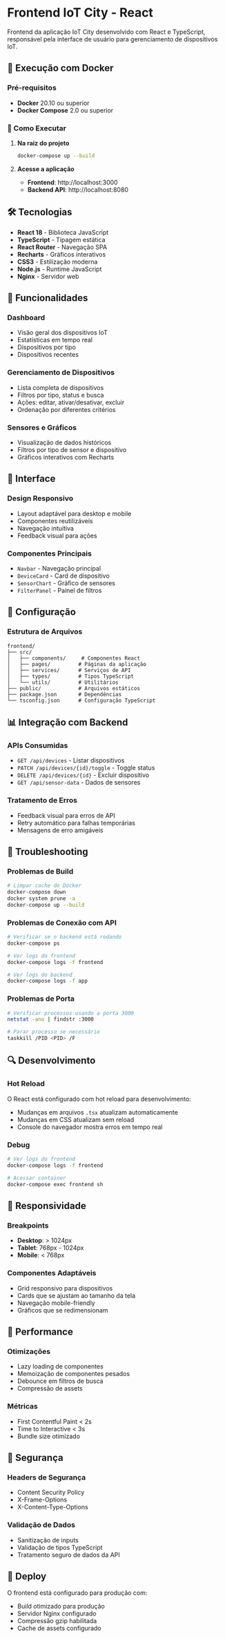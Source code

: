 # Frontend IoT City - React

Frontend da aplicação IoT City desenvolvido com React e TypeScript, responsável pela interface de usuário para gerenciamento de dispositivos IoT.

## 🐳 Execução com Docker

### Pré-requisitos
- **Docker** 20.10 ou superior
- **Docker Compose** 2.0 ou superior

### 🚀 Como Executar

1. **Na raiz do projeto**
   ```bash
   docker-compose up --build
   ```

2. **Acesse a aplicação**
   - **Frontend**: http://localhost:3000
   - **Backend API**: http://localhost:8080

## 🛠️ Tecnologias

- **React 18** - Biblioteca JavaScript
- **TypeScript** - Tipagem estática
- **React Router** - Navegação SPA
- **Recharts** - Gráficos interativos
- **CSS3** - Estilização moderna
- **Node.js** - Runtime JavaScript
- **Nginx** - Servidor web

## 📱 Funcionalidades

### Dashboard
- Visão geral dos dispositivos IoT
- Estatísticas em tempo real
- Dispositivos por tipo
- Dispositivos recentes

### Gerenciamento de Dispositivos
- Lista completa de dispositivos
- Filtros por tipo, status e busca
- Ações: editar, ativar/desativar, excluir
- Ordenação por diferentes critérios

### Sensores e Gráficos
- Visualização de dados históricos
- Filtros por tipo de sensor e dispositivo
- Gráficos interativos com Recharts

## 🎨 Interface

### Design Responsivo
- Layout adaptável para desktop e mobile
- Componentes reutilizáveis
- Navegação intuitiva
- Feedback visual para ações

### Componentes Principais
- `Navbar` - Navegação principal
- `DeviceCard` - Card de dispositivo
- `SensorChart` - Gráfico de sensores
- `FilterPanel` - Painel de filtros

## 🔧 Configuração

### Estrutura de Arquivos
```
frontend/
├── src/
│   ├── components/     # Componentes React
│   ├── pages/         # Páginas da aplicação
│   ├── services/      # Serviços de API
│   ├── types/         # Tipos TypeScript
│   └── utils/         # Utilitários
├── public/            # Arquivos estáticos
├── package.json       # Dependências
└── tsconfig.json      # Configuração TypeScript
```

## 📊 Integração com Backend

### APIs Consumidas
- `GET /api/devices` - Listar dispositivos
- `PATCH /api/devices/{id}/toggle` - Toggle status
- `DELETE /api/devices/{id}` - Excluir dispositivo
- `GET /api/sensor-data` - Dados de sensores

### Tratamento de Erros
- Feedback visual para erros de API
- Retry automático para falhas temporárias
- Mensagens de erro amigáveis

## 🚨 Troubleshooting

### Problemas de Build
```bash
# Limpar cache do Docker
docker-compose down
docker system prune -a
docker-compose up --build
```

### Problemas de Conexão com API
```bash
# Verificar se o backend está rodando
docker-compose ps

# Ver logs do frontend
docker-compose logs -f frontend

# Ver logs do backend
docker-compose logs -f app
```

### Problemas de Porta
```bash
# Verificar processos usando a porta 3000
netstat -ano | findstr :3000

# Parar processo se necessário
taskkill /PID <PID> /F
```

## 🔍 Desenvolvimento

### Hot Reload
O React está configurado com hot reload para desenvolvimento:
- Mudanças em arquivos `.tsx` atualizam automaticamente
- Mudanças em CSS atualizam sem reload
- Console do navegador mostra erros em tempo real

### Debug
```bash
# Ver logs do frontend
docker-compose logs -f frontend

# Acessar container
docker-compose exec frontend sh
```

## 📱 Responsividade

### Breakpoints
- **Desktop**: > 1024px
- **Tablet**: 768px - 1024px
- **Mobile**: < 768px

### Componentes Adaptáveis
- Grid responsivo para dispositivos
- Cards que se ajustam ao tamanho da tela
- Navegação mobile-friendly
- Gráficos que se redimensionam

## 🎯 Performance

### Otimizações
- Lazy loading de componentes
- Memoização de componentes pesados
- Debounce em filtros de busca
- Compressão de assets

### Métricas
- First Contentful Paint < 2s
- Time to Interactive < 3s
- Bundle size otimizado

## 🔐 Segurança

### Headers de Segurança
- Content Security Policy
- X-Frame-Options
- X-Content-Type-Options

### Validação de Dados
- Sanitização de inputs
- Validação de tipos TypeScript
- Tratamento seguro de dados da API

## 🚀 Deploy

O frontend está configurado para produção com:
- Build otimizado para produção
- Servidor Nginx configurado
- Compressão gzip habilitada
- Cache de assets configurado
